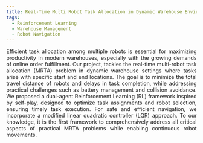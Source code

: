 ```yaml
---
title: Real-Time Multi Robot Task Allocation in Dynamic Warehouse Environment 
tags:
  - Reinforcement Learning
  - Warehouse Management
  - Robot Navigation
---
```

<div style="text-align: justify;">
Efficient task allocation among multiple robots is essential for maximizing productivity in modern warehouses, especially with the growing demands of online order fulfillment. Our project, tackles the real-time multi-robot task allocation (MRTA) problem in dynamic warehouse settings where tasks arise with specific start and end locations. The goal is to minimize the total travel distance of robots and delays in task completion, while addressing practical challenges such as battery management and collision avoidance. We proposed a dual-agent Reinforcement Learning (RL) framework inspired by self-play, designed to optimize task assignments and robot selection, ensuring timely task execution. For safe and efficient navigation, we incorporate a modified linear quadratic controller (LQR) approach. To our knowledge, it is the first framework to comprehensively address all critical aspects of practical MRTA problems while enabling continuous robot movements.
</div>

<!--more-->
